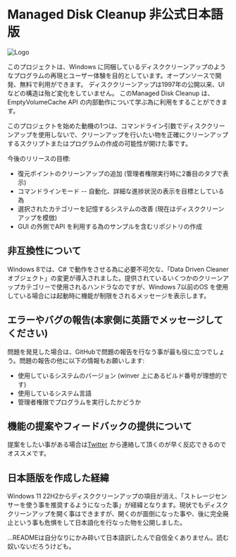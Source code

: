 # Managed Disk Cleanup 非公式日本語版
![Logo](https://i.imgur.com/RFB7RjN.png)

このプロジェクトは、Windows に同梱しているディスククリーンアップのようなプログラムの再現とユーザー体験を目的としています。オープンソースで開発、無料で利用ができます。
ディスククリーンアップは1997年の公開以来、UI などの構造は殆ど変化をしていません。
このManaged Disk Cleanup は、EmptyVolumeCache API の内部動作について学ぶ為に利用をすることができます。

このプロジェクトを始めた動機の1つは、コマンドライン引数でディスククリーンアップを使用しないで、クリーンアップを行いたい物を正確にクリーンアップするスクリプトまたはプログラムの作成の可能性が開けた事です。

今後のリリースの目標:

  - 復元ポイントのクリーンアップの追加 (管理者権限実行時に2番目のタブで表示)
  - コマンドラインモード -- 自動化、詳細な進捗状況の表示を目標としている為
  - 選択されたカテゴリーを記憶するシステムの改善 (現在はディスククリーンアップを模倣)
  - GUI の外側でAPI を利用する為のサンプルを含むリポジトリの作成

## 非互換性について
Windows 8では、C# で動作をさせる為に必要不可欠な、「Data Driven Cleaner オブジェクト」の変更が導入されました。提供されているいくつかのクリーンアップカテゴリーで使用されるハンドラなのですが、Windows 7以前のOS を使用している場合には起動時に機能が制限をされるメッセージを表示します。

## エラーやバグの報告(本家側に英語でメッセージしてください)
問題を発見した場合は、GitHubで問題の報告を行なう事が最も役に立つでしょう。問題の報告の他に以下の情報もお願いします:
 - 使用しているシステムのバージョン (winver 上にあるビルド番号が理想的です)
 - 使用しているシステム言語
 - 管理者権限でプログラムを実行したかどうか

## 機能の提案やフィードバックの提供について
提案をしたい事がある場合は[Twitter](https://twitter.com/thebookisclosed) から連絡して頂くのが早く反応できるのでオススメです。

## 日本語版を作成した経緯
Windows 11 22H2からディスククリーンアップの項目が消え、「ストレージセンサーを使う事を推奨するようになった事」が経緯となります。現状でもディスククリーンアップを開く事はできますが、開くのが面倒になった事や、後に完全廃止という事も危惧をして日本語化を行なった物を公開しました。

...READMEは自分なりにかみ砕いて日本語訳したんで自信全くありません。読む奴いないだろうけども。
